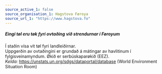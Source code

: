 ```yaml
---
source_active_1: false
source_organisation_1: Hagstova Føroya
source_url_1: "https://www.hagstova.fo"
---
```


##### Eingi tøl eru tøk fyri ovtaðing við strendurnar í Føroyum  
Í staðin vísa vit tøl fyri landleiðirnar.  
Uppgerðin av ovtaðingini er grundað á mátingar av havlitinum í fylgisveinamyndum. Økið er serbúskaparøkið (EEZ).  
*Kelda:* https://unstats.un.org/sdgs/dataportal/database (World Environment Situation Room)
